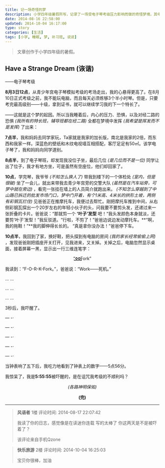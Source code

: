 ```yaml
---
title: 记一场奇怪的梦
description: 小学四年级暑假所写，记录了一场受电子琴考级压力影响而做的奇怪梦境，其中包含了一系列不连贯且超现实的情节，如找座位、体检、遭遇理发推销、与父亲互动及电脑屏幕显示神秘字样等内容，最后在5点55分55秒被吓醒，并对此时间感到惊讶，认为可能是对考级的某种预兆。
date: 2014-08-16 22:58:00
updated: 2014-10-04 16:17:00
type: story
categories: [生活]
tags: [小学, 睡眠, 梦, 补习班, 说说]
---
```


> 文章创作于小学四年级的暑假。

## Have a Strange Dream (诙谐)

——电子琴考级

**8月3日12点**，从青少年宫电子琴模拟考级的考场走出，我的心悬得更高了。在8月10日正式考级之前，我不能玩电脑，而且每天必须练够3个半小时琴。但是，只要考完最高级别——十级，拿到证书，就可以继续学习我的下一个特长了。

——这就是这个梦的起因。所以当我睡着后，内心的压力、恐惧，以及对经二路的恐惧 *(我所有的特长班，辅导班都在经二路)* 全都在梦境中发挥 *(我希望是挥发而不是发挥)* 了出来：

**7点半**，我和妈妈去同学家玩，Ta家就是我家的加长版，南北是我家的2倍，而东西和我家一样。深蓝色的壁纸和木纹电视墙互相搭配，客厅足足有50㎡。该学电子琴了，我和妈妈向同学道别。

**8点半**，到了电子琴班，却发现我没位子坐，最后几位 *(是几位而不是一位)* 同学让出了位子，我才有地方坐，可是虽然有空座位，他们却回家了。

**10点**，学完琴，我爷爷 *(不知怎么换人了)* 带我到楼下的一个体检处 *(室内，但是很破)* 坐了一会儿，就出来带我去青少年宫旁的交警大队 *(虽然是在汽车站旁，可梦中就在旁边)* ，看完一张挂在墙上的人员简介就跑出来。 *(不知怎么穿越到了中山路已拆迁的批发市场门口，梦中门开着，有个1米高、4米长的拱形土坡，两侧有彩钢瓦拦住)* 见爸爸正在推摩托车，我便过去帮忙。刚把摩托车推到中间，从右侧彩钢瓦探出一个20岁左右的年轻小伙子的头，问我要不要剪头发，还递过来一张折叠的卡片。爸爸说：“那就剪一个 **‘叶子’发型** 吧！“我头发颜色本身就淡，还要剪‘叶子’发型！”我反驳道。“行啦，不剪了！”爸爸边说边发动摩托车。**“啊，我的拖鞋！”**我的脚伸得长长的。 “真是拿你没办法！”爸爸停下车。

**10点半**，我回到了家，换好鞋，把头探到有电脑的房间 *(我的家长经常偷偷上网)* ，发现爸爸刚把插座开关打开，见我进来，又关掉。关掉之后，电脑忽然显示桌面，接着屏幕一黑，显示出一行三维连笔字：

<center>“<span style="display: inline-block; transform: scale(-1.5);">➿</span>Fork”</center>

我读到：“F-O-R-K-Fork。”，爸爸说：“Work——死机。”

… …

… …

… …

3秒后，我吓醒了。

— -·

— -·

— -·

— -·

— -·

当钟表响了五下后，我吃力地看到了钟表上的数字——5点56分。

我惊呆了，我是**5:55:55**被吓醒的，是在诅咒我考级的不顺利吗？

*<center>(各路神明保佑)</center>*

**<center>(完)</center>**

---

> **风语者**
> 1楼 评论时间: 2014-08-17 22:07:42
>
> 我读了你的日志，感觉像是在读迷你连载 写的太棒了 你这两天是不是被吓着了？
>
> 该评论来自手机Qzone

> **快乐旅游**
> 2楼 评论时间: 2014-10-04 16:25:03
>
> 宝贝你很棒，加油
